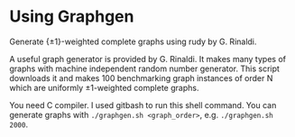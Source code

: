 # Using Graphgen
Generate {±1}-weighted complete graphs using rudy by G. Rinaldi.

A useful graph generator is provided by G. Rinaldi. 
It makes many types of graphs with machine independent random number generator.
This script downloads it and makes 100 benchmarking graph instances of order N which are uniformly ±1-weighted complete graphs.

You need C compiler. I used gitbash to run this shell command.
You can generate graphs with `./graphgen.sh <graph_order>`, e.g. `./graphgen.sh 2000`. 
